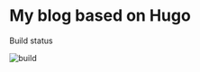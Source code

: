 # My blog based on Hugo

Build status

![build](https://github.com/dariuszparys/dariuszparys.github.io/workflows/build/badge.svg?branch=main)